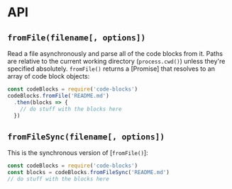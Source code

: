 # API

## `fromFile(filename[, options])`

Read a file asynchronously and parse all of the code blocks from it. Paths are
relative to the current working directory (`process.cwd()`) unless they're
specified absolutely. `fromFile()` returns a [Promise] that resolves to an
array of code block objects:

```js
const codeBlocks = require('code-blocks')
codeBlocks.fromFile('README.md')
  .then(blocks => {
    // do stuff with the blocks here
  })
```

## `fromFileSync(filename[, options])`

This is the synchronous version of [`fromFile()`]:

```js
const codeBlocks = require('code-blocks')
const blocks = codeBlocks.fromFileSync('README.md')
// do stuff with the blocks here
```

